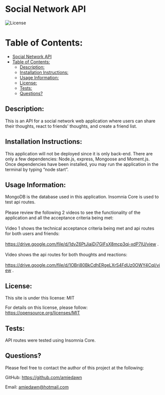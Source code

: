 # Social Network API 

![License](https://img.shields.io/badge/License-MIT-green.svg)

# Table of Contents:
- [Social Network API](#social-network-api)
- [Table of Contents:](#table-of-contents)
  - [Description:](#description)
  - [Installation Instructions:](#installation-instructions)
  - [Usage Information:](#usage-information)
  - [License:](#license)
  - [Tests:](#tests)
  - [Questions?](#questions)

## Description: 

This is an API for a social network web application where users can share their thoughts, react to friends' thoughts, and create a friend list. 

## Installation Instructions:

This application will not be deployed since it is only back-end. There are only a few dependencies: Node.js, express, Mongoose and Moment.js. Once dependencies have been installed, you may run the application in the terminal by typing “node start”.

## Usage Information:

MongoDB is the database used in this application. Insomnia Core is used to test api routes.<br><br>Please review the following 2 videos to see the functionality of the application and all the acceptance criteria being met:<br><br>Video 1 shows the technical acceptance criteria being met and api routes for both users and friends:<br><br>https://drive.google.com/file/d/1dvZ6PtJiaiDj7GlFsX8mcp3qi-xdP7IU/view .<br><br>Video shows the api routes for both thoughts and reactions:<br><br>https://drive.google.com/file/d/1OBrj80BkCdhERgeLXrS4FdUz0OWY4Cql/view .

## License:

This site is under this license: MIT

For details on this license, please follow: https://opensource.org/licenses/MIT

## Tests:

API routes were tested using Insomnia Core.

## Questions?

Please feel free to contact the author of this project at the following:

GitHub: <https://github.com/amiedawn>

Email:  <amiedawn@hotmail.com>